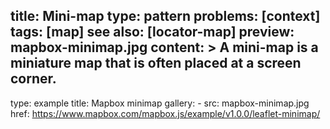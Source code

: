 title: Mini-map
type: pattern
problems: [context]
tags: [map]
see also: [locator-map]
preview: mapbox-minimap.jpg
content: >
    A mini-map is a miniature map that is often placed at a screen corner. 
---
type: example
title: Mapbox minimap
gallery:
    - src: mapbox-minimap.jpg
      href: https://www.mapbox.com/mapbox.js/example/v1.0.0/leaflet-minimap/


